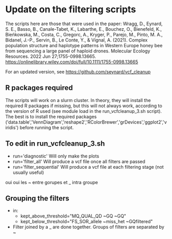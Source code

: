 # Update on the filtering scripts
The scripts here are those that were used in the paper:
Wragg, D., Eynard, S. E., Basso, B., Canale-Tabet, K., Labarthe, E., Bouchez, O., Bienefeld, K., Bieńkowska, M., Costa, C., Gregorc, A., Kryger, P., Parejo, M., Pinto, M. A., Bidanel, J.-P., Servin, B., Le Conte, Y., & Vignal, A. (2021). Complex population structure and haplotype patterns in Western Europe honey bee from sequencing a large panel of haploid drones. Molecular Ecology Resources. 2022 Jun 27;1755-0998.13665. https://onlinelibrary.wiley.com/doi/full/10.1111/1755-0998.13665

For an updated version, see https://github.com/seynard/vcf_cleanup


## R packages required
The scripts will work on a slurm cluster. In theory, they will install the required R packages if missing, but this will not always work, according to the version of R used (see module load in the run_vcfcleanup_3.sh script). The best is to install the required packages ('data.table','VennDiagram','reshape2','RColorBrewer','grDevices','ggplot2','viridis') before running the script.

## To edit in run_vcfcleanup_3.sh
* run='diagnostic'
Will only make the plots
* run='filter_all'
Will produce a vcf file once all filters are passed
* run='filter_sequential'
Will produce a vcf file at each filtering stage (not usually useful)

oui oui les ~ entre gorupes et _ intra groupe
## Grouping the filters
* in:
  - kept_above_threshold="MQ_QUAL_QD ~GQ ~GQ"
  - kept_below_threshold="FS_SOR_allele ~miss_het ~GQfiltered"
* Filter joined by a _ are done together. Groups of filters are separated by ~
